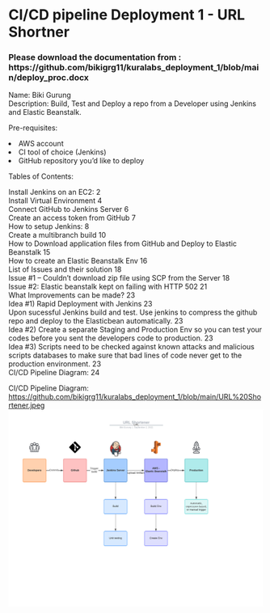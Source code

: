 <h1> CI/CD pipeline Deployment 1 - URL Shortner </h1>

<h3> Please download the documentation from :  https://github.com/bikigrg11/kuralabs_deployment_1/blob/main/deploy_proc.docx </h3>
                                                                                                
Name: Biki Gurung <br>
Description: Build, Test and Deploy a repo from a Developer using Jenkins and Elastic Beanstalk. <br>

Pre-requisites: <br>
<li>	AWS account
<li> CI tool of choice (Jenkins)
<li> GitHub repository you’d like to deploy



Tables of Contents: <br>

Install Jenkins on an EC2:	2 <br>
Install Virtual Environment	4<br>
Connect GitHub to Jenkins Server	6<br>
Create an access token from GitHub	7<br>
How to setup Jenkins:	8<br>
Create a multibranch build	10<br>
How to Download application files from GitHub and Deploy to Elastic Beanstalk	15<br>
How to create an Elastic Beanstalk Env	16<br>
List of Issues and their solution	18<br>
Issue #1 – Couldn’t download zip file using SCP from the Server	18<br>
Issue #2: Elastic beanstalk kept on failing with HTTP 502	21<br>
What Improvements can be made?	23<br>
Idea #1) Rapid Deployment with Jenkins	23<br>
Upon sucessful Jenkins build and test. Use jenkins to compress the github repo and deploy to the Elasticbean automatically.	23<br>
Idea #2) Create a separate Staging and Production Env so you can test your codes before you sent the developers code to production.	23<br>
Idea #3) Scripts need to be checked against known attacks and malicious scripts databases to make sure that bad lines of code never get to the production environment.	23<br>
CI/CD Pipeline Diagram:	24<br>



CI/CD Pipeline Diagram: https://github.com/bikigrg11/kuralabs_deployment_1/blob/main/URL%20Shortener.jpeg
<img src="https://github.com/bikigrg11/kuralabs_deployment_1/blob/main/URL%20Shortener.jpeg">
